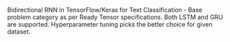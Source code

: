 Bidirectional RNN in TensorFlow/Keras for Text Classification - Base problem category as per Ready Tensor specifications.
Both LSTM and GRU are supported. Hyperparameter tuning picks the better choice for given dataset.
